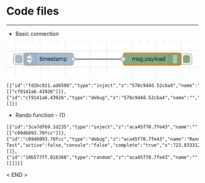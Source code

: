 # Code files

****

* Basic connection

![basic_NodeRED.png](https://github.com/leehaesung/NodeRED/blob/master/02_CodeFiles/01_Basic/ImageFiles/basic_NodeRED.png)
````````````````````````````
[{"id":"fd2bc921.ad6598","type":"inject","z":"578c9d4d.52cba4","name":"","topic":"","payload":"","payloadType":"date","repeat":"","crontab":"","once":false,"x":240,"y":140,"wires":[["cf9141a6.43926"]]},{"id":"cf9141a6.43926","type":"debug","z":"578c9d4d.52cba4","name":"","active":true,"console":"false","complete":"false","x":490,"y":140,"wires":[]}]
````````````````````````````

* Rando function - (1)
```````````````````````````````````````````````````
[{"id":"3ca7df69.1d235","type":"inject","z":"aca45f70.7fe43","name":"","topic":"","payload":"","payloadType":"date","repeat":"2","crontab":"","once":false,"x":264.8333435058594,"y":130.33333587646484,"wires":[["c09d6093.70fcc"]]},{"id":"c09d6093.70fcc","type":"debug","z":"aca45f70.7fe43","name":"Random Test","active":false,"console":"false","complete":"true","x":723.8333129882812,"y":128.3333282470703,"wires":[]},{"id":"10b577ff.018368","type":"random","z":"aca45f70.7fe43","name":"","low":"1","high":"6","inte":"true","x":484.8333435058594,"y":128.33333587646484,"wires":[[]]}]
```````````````````````````````````````````````````

< END >
